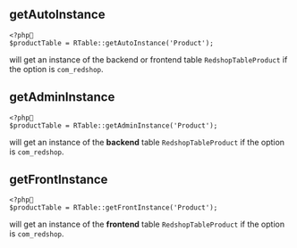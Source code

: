 ## getAutoInstance

```
<?php
$productTable = RTable::getAutoInstance('Product');
```

will get an instance of the backend or frontend table `RedshopTableProduct` if the option is `com_redshop`.

## getAdminInstance

```
<?php
$productTable = RTable::getAdminInstance('Product');
```

will get an instance of the **backend** table `RedshopTableProduct` if the option is `com_redshop`.

## getFrontInstance

```
<?php
$productTable = RTable::getFrontInstance('Product');
```

will get an instance of the **frontend** table `RedshopTableProduct` if the option is `com_redshop`.